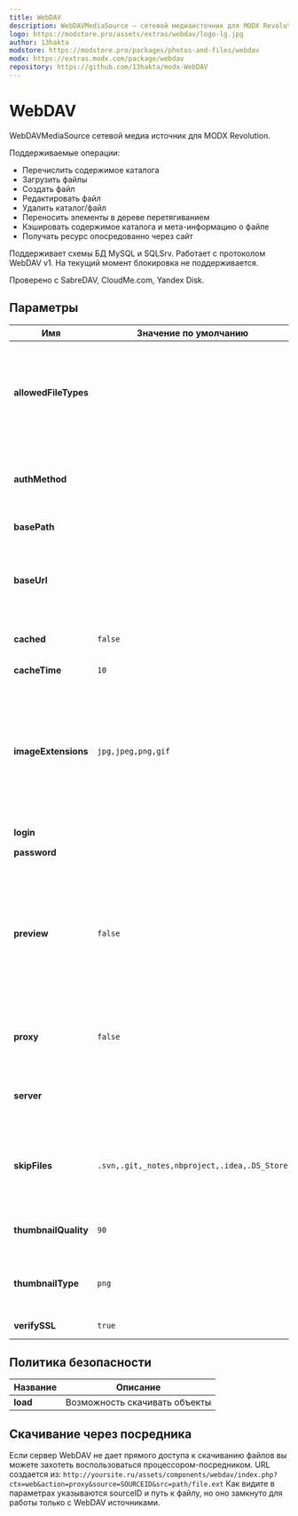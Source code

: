 ```yaml
---
title: WebDAV
description: WebDAVMediaSource — сетевой медиаисточник для MODX Revolution
logo: https://modstore.pro/assets/extras/webdav/logo-lg.jpg
author: 13hakta
modstore: https://modstore.pro/packages/photos-and-files/webdav
modx: https://extras.modx.com/package/webdav
repository: https://github.com/13hakta/modx-WebDAV
---
```

# WebDAV

WebDAVMediaSource сетевой медиа источник для MODX Revolution.

Поддерживаемые операции:

- Перечислить содержимое каталога
- Загрузить файлы
- Создать файл
- Редактировать файл
- Удалить каталог/файл
- Переносить элементы в дереве перетягиванием
- Кэшировать содержимое каталога и мета-информацию о файле
- Получать ресурс опосредованно через сайт

Поддерживает схемы БД MySQL и SQLSrv. Работает с протоколом WebDAV v1. На текущий момент блокировка не поддерживается.

Проверено с SabreDAV, CloudMe.com, Yandex Disk.

## Параметры

| Имя                  | Значение по умолчанию                        | Описание                                                                                                                                                    |
| -------------------- | -------------------------------------------- | ----------------------------------------------------------------------------------------------------------------------------------------------------------- |
| **allowedFileTypes** |                                              | Если указано, будут отображены файлы только с перечисленными расширениями. Укажите список, через запятую, без знака «.»                                     |
| **authMethod**       |                                              | Схема авторизации: basic или digest. Выберите схему, поддерживаемую на сервере                                                                              |
| **basePath**         |                                              | Путь к файлам источника.                                                                                                                                    |
| **baseUrl**          |                                              | URL, по которому будет доступен этот источник файлов. Не учитывается если включено проксирование.                                                           |
| **cached**           | `false`                                      | Кэшировать содержимое каталогов                                                                                                                             |
| **cacheTime**        | `10`                                         | Время хранения кэша в минутах                                                                                                                               |
| **imageExtensions**  | `jpg,jpeg,png,gif`                           | Список расширений файлов, через запятую, являющихся изображениями. MODX попытается создать превью для файлов с этими расширениями.                          |
| **login**            |                                              | Имя пользователя                                                                                                                                            |
| **password**         |                                              | Пароль                                                                                                                                                      |
| **preview**          | `false`                                      | Создавать миниатюры для изображений. Может сильно нагрузить сетевой канал, поскольку требуется полностью скачать удаленный файл. Включайте с осторожностью. |
| **proxy**            | `false`                                      | Получать ресурс опосредованно через сайт если публично сервер недоступен                                                                                    |
| **server**           |                                              | Адрес сервера в формате proto://host. Порт можно указать после двоеточия                                                                                    |
| **skipFiles**        | `.svn,.git,_notes,nbproject,.idea,.DS_Store` | Список, через запятую. MODX будет пропускать и скрывать файлы и папки, совпадающие с любой из масок.                                                        |
| **thumbnailQuality** | `90`                                         | Качество генерируемых превью, по шкале от 0 до 100.                                                                                                         |
| **thumbnailType**    | `png`                                        | Тип изображения, используемый для создаваемых превью.                                                                                                       |
| **verifySSL**        | `true`                                       | Проверять SSL сертификаты                                                                                                                                   |

## Политика безопасности

| Название | Описание                      |
| -------- | ----------------------------- |
| **load** | Возможность скачивать объекты |

## Скачивание через посредника

Если сервер WebDAV не дает прямого доступа к скачиванию файлов вы можете захотеть воспользоваться процессором-посредником.
URL создается из: `http://yoursite.ru/assets/components/webdav/index.php?ctx=web&action=proxy&source=SOURCEID&src=path/file.ext`
Как видите в параметрах указываются sourceID и путь к файлу, но оно замкнуто для работы только с WebDAV источниками.
